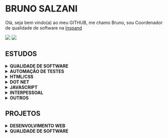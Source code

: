 # BRUNO SALZANI
Olá, seja bem vindo(a) ao meu GITHUB, me chamo Bruno, sou Coordenador de qualidade de software na [Inspand](https://www.linkedin.com/company/inspandeducacao/mycompany/)


<div> 
 <a href="https://www.linkedin.com/in/brunosalzani" target="_blank"><img src="https://img.shields.io/badge/-LinkedIn-%230077B5?style=for-the-badge&logo=linkedin&logoColor=white" target="_blank"></a> 
  <a href = "mailto:brunosalzani@hotmail.com"><img src="https://img.shields.io/badge/-Gmail-%23333?style=for-the-badge&logo=gmail&logoColor=white" target="_blank"></a> 
</div>

## ESTUDOS
<details><summary><b>QUALIDADE DE SOFTWARE</b></summary>

1. [FUNDAMENTOS QUALITY ASSURANCE: TESTPLAN E BOAS PRÁTICAS](https://cursos.alura.com.br/certificate/48e29980-9af3-4ba1-b2fa-0a7bbae60793) <br />
1. [QUALITY ASSURANCE: PLANO DE TESTES E GESTÃO DE BUGS](https://cursos.alura.com.br/certificate/2c8eaa73-b5c0-413c-93de-5457fbab3ef6) <br />
1. [GERENCIAMENTO DE QUALIDADE DE SOFTWARE PARTE 1: O DOCUMENTO MDS](https://cursos.alura.com.br/certificate/9e370fee-fc12-4a07-917a-302b048019b3) <br />
1. [BDD: BEHAVIOR DRIVEN DEVELOPMENT COM CUCUMBER](https://cursos.alura.com.br/certificate/b1956ef4-b9e1-4820-ba40-e2d1163e9068) <br />
1. [CARREIRA QA: PROCESSOS E AUTOMAÇÃO DE TESTES](https://cursos.alura.com.br/degree/certificate/0395f251-befa-43e4-b7f7-3c0158554247) <br />

</details>
<details><summary><b>AUTOMAÇÃO DE TESTES</b></summary>

1. [TESTES EM .NET: TESTES DE INTERFACE USANDO SELENIUM](https://cursos.alura.com.br/certificate/342ad3d1-def3-4213-aadf-3d909371112d) <br />
1. [SELENIUM: TESTES AUTOMATIZADOS DE ACEITAÇÃO EM .NET](https://cursos.alura.com.br/certificate/e2ec4168-3554-441f-a714-aa4438510503) <br />
1. [SELENIUM WEBDRIVER E C# PARTE 1: TESTES DA SUA WEB APP](https://cursos.alura.com.br/certificate/14289510-7e48-4794-9473-10c18004a68b) <br />
1. [CYPRESS: AUTOMAÇÃO DE TESTES E2E](https://cursos.alura.com.br/certificate/d6e6ce51-7660-40b5-8981-85d952c6ef1c) <br />

</details>
<details><summary><b>HTML/CSS</b></summary>

1. [HTML5 E CSS3 I: SUAS PRIMEIRAS PÁGINAS DA WEB](https://cursos.alura.com.br/certificate/6ac2fe58-1b2c-436c-bdbc-0824b9ccc1a5) <br />
1. [HTML5 E CSS3 II: TURBINANDO AS SUAS PÁGINAS](https://cursos.alura.com.br/certificate/b97424a9-97bc-4077-8091-8d0bd1ff247c) <br />
1. [HTML5 E CSS3 PARTE 1: CRIE UMA PÁGINA DA WEB](https://cursos.alura.com.br/certificate/1209abd4-85e0-4562-a32c-10ecb7fc886f) <br />
1. [HTML5 E CSS3 PARTE 2: POSICIONAMENTO, LISTAS E NAVEGAÇÃO](https://cursos.alura.com.br/certificate/00979dc6-15ba-43f9-bc5a-23c0ee7be7a7) <br />
1. [HTML5 E CSS3 PARTE 3: TRABALHANDO COM FORMULÁRIOS E TABELAS](https://cursos.alura.com.br/certificate/4e143324-cf13-4bdf-b8e9-822825686c4d) <br />
1. [HTML5 E CSS3 PARTE 4: AVANÇANDO NO CSS](https://cursos.alura.com.br/certificate/ad012211-a9d6-4b3c-a8b8-c80a6f08b63d) <br />
1. [FLEXBOX: POSICIONE ELEMENTOS NA TELA](https://cursos.alura.com.br/certificate/1e25c3b2-d4e9-4e0b-aaa6-8033fa1afb0c) <br />
1. [ARQUITETURA CSS: DESCOMPLICANDO OS PROBLEMAS](https://cursos.alura.com.br/certificate/15188794-4aab-4a32-9b5f-4a1d3de8b23d) <br />
1. [WEB DESIGN RESPONSIVO: PÁGINAS QUE SE ADAPTAM DO MOBILE AO DESK](https://cursos.alura.com.br/certificate/4bda398d-2d2d-42ed-a9b9-cf12bcd17e1c) <br />
1. [LAYOUTS RESPONSIVOS: TRABALHANDO COM LAYOUTS MOBILE](https://cursos.alura.com.br/certificate/b7400ec7-b6a0-48e3-a3cb-9b690b39be60) <br />
1. [BOOTSTRAP 4: CRIANDO UMA LANDING PAGE RESPONSIVA](https://cursos.alura.com.br/certificate/aff894c5-b2ae-4f98-a84f-22270488cf79) <br />
1. [BOOTSTRAP: CRIAÇÃO DE UMA SINGLE-PAGE RESPONSIVA](https://cursos.alura.com.br/certificate/2a0adb8a-fa81-4e18-ae24-e5edb390cd5b) <br />
  
</details>
<details><summary><b>DOT NET</b></summary>

1. [C# PARTE 1: PRIMEIROS PASSOS](https://cursos.alura.com.br/certificate/2c553ec8-89c7-4be9-a4ec-f771094fc050) <br />
1. [C# PARTE 2: ENTENDENDO A ORIENTAÇÃO A OBJETOS](https://cursos.alura.com.br/certificate/bcfb9e4c-b97b-440b-81b4-ecf75d1201f2) <br />
1. [C# PARTE 3: ENTENDENDO HERANÇA E INTERFACE](https://cursos.alura.com.br/certificate/6762bd8a-3eac-4059-857b-3955833e69cd) <br />
1. [C# PARTE 4: ENTENDENDO EXCEÇÕES](https://cursos.alura.com.br/certificate/da9e1e4b-1549-4005-b43a-34bd4bb749c6) <br />
1. [C# PARTE 5: BIBLIOTECAS DLLS, DOCUMENTAÇÃO E USANDO O NUGET](https://cursos.alura.com.br/certificate/8ef3060c-3e38-449b-b6ec-fca05142a786) <br />
1. [C# PARTE 6: STRINGS, EXPRESSÕES REGULARES E A CLASSE OBJECT](https://cursos.alura.com.br/certificate/c47b2e12-0d44-4cca-ad32-e115e647570a) <br />
1. [C# PARTE 7: ARRAY E TIPOS GENÉRICOS](https://cursos.alura.com.br/certificate/22df26d6-6b79-4b21-8c97-56776569cd20) <br />
1. [C# PARTE 8: LIST, LAMBDA, LINQ](https://cursos.alura.com.br/certificate/f413c153-6190-4b78-bdad-c8cbe5fbe567) <br />
1. [C# PARTE 9: ENTRADA E SAÍDA (I/O) COM STREAMS](https://cursos.alura.com.br/certificate/96acfcac-0165-49fd-b324-85f7522361c5) <br /> 
1. [C# E ORIENTAÇÃO A OBJETOS](https://cursos.alura.com.br/degree/certificate/ca8bf1a4-bf4d-47ab-8826-d4de8b0f06d5) <br />

</details>
<details><summary><b>JAVASCRIPT</b></summary>
  
1. [JAVASCRIPT E HTML: DESENVOLVA UM JOGO E PRATIQUE LÓGICA DE PROGRAMAÇÃO](https://cursos.alura.com.br/certificate/c3abd570-36ac-4f45-adb9-8a79744dc5bd)<br />
1. [JAVASCRIPT: PROGRAMANDO NA LINGUAGEM DA WEB](https://cursos.alura.com.br/certificate/ce4fce5e-5654-4d9e-ae48-66f7c9a4d779)<br />
1. [JAVASCRIPT: CONHECENDO O BROWSER E PADRÕES DE PROJETO](https://cursos.alura.com.br/certificate/334e425b-c8a1-49ed-8e29-ee64be9a8ce9)<br />
1. [NODE.JS: INOVANDO COM JAVASCRIPT NO BACKEND](https://cursos.alura.com.br/certificate/a235a5a5-ffb8-4fd7-9a85-a2c784d784c7)<br />
1. [FORMAÇÃO VUE.JS](https://cursos.alura.com.br/degree/certificate/b27389b5-9622-4515-b751-810c5b540e30) <br />

</details>
<details><summary><b>INTERPESSOAL</b></summary>
  
1. [RELACIONAMENTO INTERPESSOAL: APRENDA A LIDAR MELHOR COM VOCÊ E COM O OUTRO](https://cursos.alura.com.br/certificate/c8f592e0-c24f-44e1-b812-f4f9dc6c1143) <br />
1. [LIDERANÇA: APRENDENDO SOBRE A MISSÃO E PROPÓSITO DE LIDERAR PESSOAS](https://cursos.alura.com.br/certificate/08cf1ab0-6012-49fe-9d62-844bac5073e9) <br />
1. [DELEGAÇÃO DE TAREFAS: OBTENHA O MELHOR DO SEU TIME](https://cursos.alura.com.br/certificate/7fdfc78f-3b34-49d9-9d53-15a05f32543d) <br />
1. [LIDERANÇA: PRÁTICAS DE GESTÃO E MELHORIAS](https://cursos.alura.com.br/certificate/f1159702-389c-42d3-91ff-91ce9cf92bdf) <br />
 
</details>
<details><summary><b>OUTROS</b></summary>
 
1. [PROGRAMADOR DE SISTEMAS](http://www1.intranet.sp.senac.br/senac_solution/pss/relatorios/certificados/NBASVIARAPIDA/mod29.cfm?CRYPTALGID=8a7656e2-cd47-11eb-9977-f7340aa3fd80&dt=2021-06-14-16.34.31.000000)<br /> 
1. [HTTP: ENTENDENDO A WEB POR BAIXO DOS PANOS](https://cursos.alura.com.br/certificate/d5f0a4c0-7aeb-4e95-b955-81ddac432234) <br />
1. [GIT E GITHUB: CONTROLE E COMPARTILHE SEU CÓDIGO](https://cursos.alura.com.br/certificate/b3108efd-0480-49ad-9327-568fbee30ea6) <br />
1. [SCRUM: AGILIDADE EM SEU PROJETO](https://cursos.alura.com.br/certificate/7216f842-0614-4eea-8040-a68275d7d489) <br />
1. [ORGANIZAÇÃO DE EQUIPES ÁGEIS: OS PAPÉIS EXISTENTES EM UMA EQUIPE](https://cursos.alura.com.br/certificate/a54190d3-4dc0-4d51-9b7e-bead4a196f2e) <br />

</details>

## PROJETOS
<details><summary><b>DESENVOLVIMENTO WEB</b></summary>

1. [HTML COURSES](https://github.com/bruno-salzani/html-courses) <br />
1. [HTML BARBERSHOP](https://github.com/bruno-salzani/html-barbershop) <br />
1. [HTML PRESENTATION](https://github.com/bruno-salzani/html-presentation) <br />
1. [TERCEIRA IDADE](https://github.com/bruno-salzani/terceira-idade) <br />
1. [BLOG TERCEIRA IDADE](https://github.com/bruno-salzani/blog-terceira-idade) <br />
1. [CSS MINIFY](https://github.com/bruno-salzani/minifycss) <br />
1. [BINARY TO DECIMAL](https://github.com/bruno-salzani/bin2dec) <br />
</details>

<details><summary><b>QUALIDADE DE SOFTWARE</b></summary>
 Under Construction
</details>



